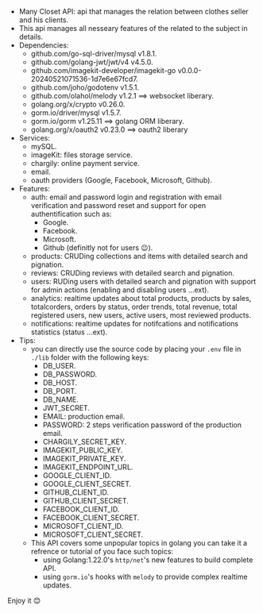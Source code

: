 - Many Closet API: api that manages the relation between clothes seller and his clients.
- This api manages all nesseary features of the related to the subject in details.
- Dependencies:
  - github.com/go-sql-driver/mysql v1.8.1.
  - github.com/golang-jwt/jwt/v4 v4.5.0.
  - github.com/imagekit-developer/imagekit-go v0.0.0-20240521071536-1d7e6e67fcd7.
  - github.com/joho/godotenv v1.5.1.
  - github.com/olahol/melody v1.2.1 ==> websocket liberary.
  - golang.org/x/crypto v0.26.0.
  - gorm.io/driver/mysql v1.5.7.
  - gorm.io/gorm v1.25.11 ==> golang ORM liberary.
  - golang.org/x/oauth2 v0.23.0 ==> oauth2 liberary
- Services:
  - mySQL.
  - imageKit: files storage service.
  - chargily: online payment service.
  - email.
  - oauth providers (Google, Facebook, Microsoft, Github).
- Features:
  - auth: email and password login and registration with email verification and password reset and support for open authentification such as:
    - Google.
    - Facebook.
    - Microsoft.
    - Github (definitly not for users 😉).
  - products: CRUDing collections and items with detailed search and pignation.
  - reviews: CRUDing reviews with detailed search and pignation.
  - users: RUDing users with detailed search and pignation with support for admin actions (enabling and disabling users ...ext).
  - analytics: realtime updates about total products, products by sales, totalcorders, orders by status, order trends, total revenue, total registered users, new users, active users, most reviewed products.
  - notifications: realtime updates for notifcations and notifications statistics (status ...ext).
- Tips:
  - you can directly use the source code by placing your `.env` file in `./lib` folder with the following keys:
    - DB_USER.
    - DB_PASSWORD.
    - DB_HOST.
    - DB_PORT.
    - DB_NAME.
    - JWT_SECRET.
    - EMAIL: production email.
    - PASSWORD: 2 steps verification password of the production email.
    - CHARGILY_SECRET_KEY.
    - IMAGEKIT_PUBLIC_KEY.
    - IMAGEKIT_PRIVATE_KEY.
    - IMAGEKIT_ENDPOINT_URL.
    - GOOGLE_CLIENT_ID.
    - GOOGLE_CLIENT_SECRET.
    - GITHUB_CLIENT_ID.
    - GITHUB_CLIENT_SECRET.
    - FACEBOOK_CLIENT_ID.
    - FACEBOOK_CLIENT_SECRET.
    - MICROSOFT_CLIENT_ID.
    - MICROSOFT_CLIENT_SECRET.
  - This API covers some unpopular topics in golang you can take it a refrence or tutorial of you face such topics:
    - using Golang:1.22.0's `http/net`'s new features to build complete API.
    - using `gorm.io`'s hooks with `melody` to provide complex realtime updates.

Enjoy it 😊
